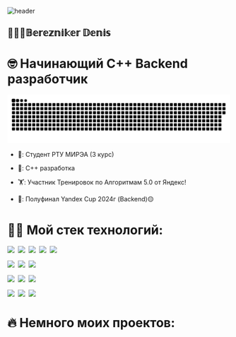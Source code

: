 ![header](https://capsule-render.vercel.app/api?type=waving&color=gradient&height=256&section=header&text=Hello%20World!&fontSize=75&animation=fadeIn&fontAlignY=38&desc=Welcome%20to%20my%20GitHub%20profile!%20Put%20stars,%20fork%20and%20contribute!&descAlignY=51&descAlign=62)

## 🙋🏻‍♂️𝔹𝕖𝕣𝕖𝕫𝕟𝕚𝕜𝕖𝕣 𝔻𝕖𝕟𝕚𝕤

# 🤓 Начинающий С++ Backend разработчик

<p align="center">
 <img width="600" src="github-snake.svg" alt="snake"/>
</p>

- 🔭: Студент РТУ МИРЭА (3 курс)

- 👾: С++ разработка

- 🏋️: Участник Тренировок по Алгоритмам 5.0 от Яндекс!

- 🥸: Полуфинал Yandex Cup 2024г (Backend)🟡

# 💪🏻 Мой стек технологий:
<img src="https://cdn.jsdelivr.net/gh/devicons/devicon@latest/icons/cplusplus/cplusplus-original.svg" weight = "40" height = "40"/>&nbsp;
<img src="https://cdn.jsdelivr.net/gh/devicons/devicon@latest/icons/qt/qt-original.svg" weight = "40" height = "40"/>&nbsp;
<img src="https://cdn.jsdelivr.net/gh/devicons/devicon@latest/icons/vscode/vscode-original-wordmark.svg" weight = "40" height = "40"/>&nbsp;
<img src="https://cdn.jsdelivr.net/gh/devicons/devicon@latest/icons/git/git-original-wordmark.svg" weight = "40" height = "40"/>&nbsp;
<img src="https://cdn.jsdelivr.net/gh/devicons/devicon@latest/icons/linux/linux-original.svg" weight = "40" height = "40"/>&nbsp;

<img src="https://cdn.jsdelivr.net/gh/devicons/devicon@latest/icons/postgresql/postgresql-original-wordmark.svg" weight = "40" height = "40"/>&nbsp;
<img src="https://cdn.jsdelivr.net/gh/devicons/devicon@latest/icons/mysql/mysql-original-wordmark.svg" weight = "40" height = "40"/>&nbsp;
<img src="https://cdn.jsdelivr.net/gh/devicons/devicon@latest/icons/dbeaver/dbeaver-original.svg" weight = "40" height = "40"/>&nbsp;

<img src="https://cdn.jsdelivr.net/gh/devicons/devicon@latest/icons/python/python-original-wordmark.svg" weight = "40" height = "40"/>&nbsp;
<img src="https://cdn.jsdelivr.net/gh/devicons/devicon@latest/icons/pycharm/pycharm-original.svg" weight = "40" height = "40"/>&nbsp;
<img src="https://cdn.jsdelivr.net/gh/devicons/devicon@latest/icons/jupyter/jupyter-original-wordmark.svg" weight = "40" height = "40"/>&nbsp;

<img src="https://cdn.jsdelivr.net/gh/devicons/devicon@latest/icons/html5/html5-original-wordmark.svg" weight = "40" height = "40"/>&nbsp;
<img src="https://cdn.jsdelivr.net/gh/devicons/devicon@latest/icons/css3/css3-original-wordmark.svg" weight = "40" height = "40"/>&nbsp;
<img src="https://cdn.jsdelivr.net/gh/devicons/devicon@latest/icons/javascript/javascript-original.svg" weight = "40" height = "40"/>&nbsp;

# 🔥 Немного моих проектов:
